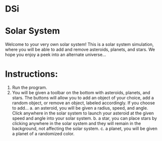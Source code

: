 # DSi
# Solar System
  Welcome to your very own solar system! This is a solar system simulation, where you will be able to add and remove asteroids, planets, and stars.  We hope you enjoy a peek into an alternate universe...


# Instructions:
1. Run the program. 
2. You will be given a toolbar on the bottom with asteroids, planets, and stars. The buttons will allow you to add an object of your choice, add a random object, or remove an object, labeled accordingly. 
  If you choose to add...
    a. an asteroid, you will be given a radius, speed, and angle. Click anywhere in the solar system to launch your asteroid at the given speed and angle into your solar system.
    b. a star, you can place stars by clicking anywhere in the solar system and they will remain in the background, not affecting the solar system.
    c. a planet, you will be given a planet of a randomized color.
